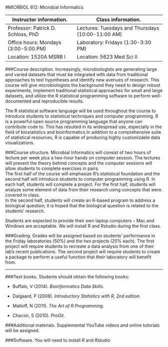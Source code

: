 #MICRBIOL 612:  Microbial Informatics

Instructor information. | Class information. 
------------- | ------------- 
Professor: Patrick D. Schloss, PhD |  Lectures: Tuesdays and Thursdays (10:00-11:00 AM)|
Office hours:  Mondays (3:00-5:00 PM) | Laboratory:  Fridays (1:30-3:30 PM)|
Location: 1520A MSRB I | Location: 5623 Med Sci II|


###Course description.
Increasingly, microbiologists are generating large and varied datasets that must be integrated with data from traditional approaches to test hypotheses and identify new avenues of research. This course will give microbiologists the background they need to design robust experiments, implement traditional statistical approaches for small and large datasets, and utilize the R statistical programming software to perform well-documented and reproducible results.

The R statistical software language will be used throughout the course to introduce students to statistical techniques and computer programming. R is a powerful open source programming language that anyone can contribute code to. This has resulted in its widespread use, especially in the field of biostatistics and bioinformatics.In addition to a comprehensive suite of statistical resources, R is capable of producing highly customizable data visualizations.

###Course structure.
Microbial Informatics will consist of two hours of lecture per week plus a two-hour hands on computer session. The lectures will present the theory behind concepts and the computer sessions will allow students to complete exercises in pairs.  
The first half of the course will emphasize R’s statistical foundation and the second half will introduce students to computer programming using R. In each half, students will complete a project. For the first half, students will analyze some element of data from their research using concepts that were covered in class.  
In the second half, students will create an R-based program to address a biological question; it is hoped that the biological question is related to the students’ research.

Students are expected to provide their own laptop computers – Mac and Windows are acceptable.  We will install R and Rstudio during the first class.

###Grading.
Grades will be assigned based on students’ performance in the Friday laboratories (50%) and the two projects (25% each). The first project will require students to recreate a data analysis from one of their lab’s recent publications. The second project will require students to create a package to perform a useful function that their laboratory will benefit from.

***

###Text books.
Students should obtain the following books:

* Buffalo, V (2014). *Bioinformatics Data Skills*.

* Dalgaard, P (2008).  *Introductory Statistics with R, 2nd edition.*

* Matloff, N  (2011).  *The Art of R Programming.*

* Chacon, S (2010). *ProGit.*

###Additional materials.
Supplemental YouTube videos and online tutorials will be assigned.
 
###Software.
You will need to install *R* and *Rstudio*
